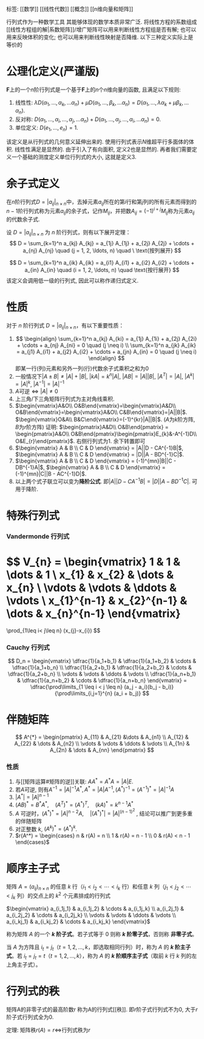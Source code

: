 标签: [[数学]] [[线性代数]] [[概念]] [[n维向量和矩阵]]

行列式作为一种数学工具 其能够体现的数学本质非常广泛. 将线性方程的系数组成[[线性方程组的解|系数矩阵]]/增广矩阵可以用来判断线性方程组是否有解; 也可以用来反映体积的变化; 也可以用来判断线性映射是否降维. 以下三种定义实际上是等价的

# 公理化定义(严谨版)

$\mathbf{F}$上的一个$n$阶行列式是一个基于$\mathbf{F}$上的$n$个$n$维向量的函数, 且满足以下规则: 
1. 线性性: $\lambda D(\alpha_{1},\dots,\alpha_{k},\dots\alpha_{n})+\mu D(\alpha_{1},\dots,\beta_{k},\dots\alpha_{n}) = D(\alpha_{1},\dots,\lambda\alpha_{k}+\mu\beta_{k},\dots\alpha_{n})$. 
2. 反对称: $D(\alpha_{1},\dots,\alpha_{i},\dots,\alpha_{j},\dots\alpha_{n})+D(\alpha_{1},\dots,\alpha_{j},\dots,\alpha_{i},\dots\alpha_{n})=0$. 
3. 单位定义: $D(e_{1},\dots,e_{n})=1$. 

该定义是从行列式的几何意义延伸出来的. 使用行列式表示$N$维超平行多面体的体积. 线性性满足是显然的. 由于引入了有向面积, 定义2也是显然的. 再者我们需要定义一个基础的测度定义单位行列式的大小, 这就是定义3. 

# 余子式定义

在$n$阶行列式$D = |a_{ij}|_{n×n}$中，去掉元素$a_{ij}$所在的第$i$行和第$j$列的所有元素而得到的$n-1$阶行列式称为元素$a_{ij}$的余子式，记作$M_{ij}$，并把数$A_{ij}=(-1)^{i+j}M_{ij}$称为元素$a_{ij}$的代数余子式.

设 $D = |a_{ij}|_{n \times n}$ 为 $n$ 阶行列式，则有以下展开定理：
$$
D = \sum_{k=1}^n a_{kj} A_{kj} = a_{1j} A_{1j} + a_{2j} A_{2j} + \cdots + a_{nj} A_{nj} 
\quad (j = 1, 2, \ldots, n) \quad \ \text{按列展开}
$$

$$
D = \sum_{k=1}^n a_{ik} A_{ik} = a_{i1} A_{i1} + a_{i2} A_{i2} + \cdots + a_{in} A_{in} 
\quad (i = 1, 2, \ldots, n) \quad \text{按行展开}
$$
该定义会调用低一级的行列式, 因此可以称作递归式定义. 

# 性质

对于 $n$ 阶行列式 $D = |a_{ij}|_{n \times n}$，有以下重要性质：
1. $$
\begin{align}
\sum_{k=1}^n a_{kj} A_{ki} = a_{1j} A_{1i} + a_{2j} A_{2i} + \cdots + a_{nj} A_{ni} = 0 \quad (j \neq i) \\
\sum_{k=1}^n a_{jk} A_{ik} = a_{j1} A_{i1} + a_{j2} A_{i2} + \cdots + a_{jn} A_{in} = 0 \quad (j \neq i)
\end{align}
$$
即某一行(列)元素和另外一列(行)代数余子式乘积之和为0
2. 一般情况下$|A\pm B|\neq|A|+|B|$, $|kA|=k^{n}|A|$, $|AB|=|A||B|$, $|A^{T}|=|A|$, $|A^{k}|=|A|^{k}$, $|A^{-1}|=|A|^{-1}$
3. $A$可逆$\iff|A|\neq0$
4. 上三角/下三角矩阵行列式为主对角线乘积. 
5. $\begin{vmatrix}A&O\\ O&B\end{vmatrix}=\begin{vmatrix}A&D\\ O&B\end{vmatrix}=\begin{vmatrix}A&O\\ C&B\end{vmatrix}=|A||B|$. $\begin{vmatrix}O&A\\ B&C\end{vmatrix}=(-1)^{kr}|A||B|$. ($A$为$k$阶方阵, $B$为$r$阶方阵)
	证明: $\begin{pmatrix}A&D\\ O&B\end{pmatrix} = \begin{pmatrix}A&O\\ O&B\end{pmatrix}\begin{pmatrix}E_{k}&-A^{-1}D\\ O&E_{r}\end{pmatrix}$. 右侧行列式为$1$. 余下转置即可
6. $\begin{vmatrix} A & B \\ C & D \end{vmatrix} = |A||D - CA^{-1}B|$, $\begin{vmatrix} A & B \\ C & D \end{vmatrix} = |D||A - BD^{-1}C|$. 
7. $\begin{vmatrix} A & B \\ C & D \end{vmatrix} = (-1)^{mn}|B||C - DB^{-1}A|$, $\begin{vmatrix} A & B \\ C & D \end{vmatrix} = (-1)^{mn}|C||B - AC^{-1}D|$. 
8. 以上两个式子联立可以变为**降阶公式**. 即$|A||D - CA^{-1}B|=|D||A - BD^{-1}C|$. 可用于降阶. 

# 特殊行列式

### Vandermonde 行列式

$$
V_{n} = 
\begin{vmatrix}
1 & 1 & \dots & 1 \\
x_{1} & x_{2} & \dots & x_{n} \\
\vdots & \vdots & \ddots & \vdots \\
x_{1}^{n-1} & x_{2}^{n-1} & \dots & x_{n}^{n-1}
\end{vmatrix}
=
\prod_{1\leq i< j\leq n}  (x_{j}-x_{i})
$$
### Cauchy 行列式

$$
D_n = \begin{vmatrix} \dfrac{1}{a_1+b_1} & \dfrac{1}{a_1+b_2} & \cdots & \dfrac{1}{a_1+b_n} \\ \dfrac{1}{a_2+b_1} & \dfrac{1}{a_2+b_2} & \cdots & \dfrac{1}{a_2+b_n} \\ \vdots & \vdots & \ddots & \vdots \\ \dfrac{1}{a_n+b_1} & \dfrac{1}{a_n+b_2} & \cdots & \dfrac{1}{a_n+b_n} \end{vmatrix} = \dfrac{\prod\limits_{1 \leq i < j \leq n} (a_j - a_i)(b_j - b_i)}{\prod\limits_{i,j=1}^{n} (a_i + b_j)}
$$

# 伴随矩阵

$$
A^{*} = 
\begin{pmatrix}
A_{11} & A_{21} &\dots & A_{n1} \\
A_{12} & A_{22} & \dots & A_{n2} \\
\vdots & \vdots & \ddots  & \vdots \\
A_{1n} & A_{2n} & \dots & A_{nn} 
\end{pmatrix}
$$
### 性质

1. 与[[矩阵运算#矩阵的逆]]关联: $AA^{*}=A^{*}A=|A|E$. 
2. 若$A$可逆, 则有$A^{-1}=|A|^{-1}A^{*}, A^{*}=|A|A^{-1}, (A^{*})^{-1}=(A^{-1})^{*}=|A|^{-1}A$
3. $|A^{*}|=|A|^{n-1}$
4. $(AB)^* = B^*A^*, \quad (A^T)^* = (A^*)^T, \quad (kA)^* = k^{n-1}A^*$  
5. $A$ 可逆时，$(A^*)^* = |A|^{n-2}A, \quad |(A^*)^*| = |A|^{(n-1)^2}$  , 结论可以推广到更多重的伴随矩阵
6. 对正整数 $k$, $(A^k)^* = (A^*)^k$.
7. $r(A^*) = \begin{cases} n & r(A) = n \\ 1 & r(A) = n - 1 \\ 0 & r(A) < n - 1 \end{cases}$

# 顺序主子式

矩阵 $A = (a_{ij})_{n \times n}$ 的任意 $k$ 行（$i_1 < i_2 < \cdots < i_k$ 行）和任意 $k$ 列（$j_1 < j_2 < \cdots < j_k$ 列）的交点上的 $k^2$ 个元素排成的行列式

$\begin{vmatrix} a_{i_1j_1} & a_{i_1j_2} & \cdots & a_{i_1j_k} \\ a_{i_2j_1} & a_{i_2j_2} & \cdots & a_{i_2j_k} \\ \vdots & \vdots & \ddots & \vdots \\ a_{i_kj_1} & a_{i_kj_2} & \cdots & a_{i_kj_k} \end{vmatrix}$

称为矩阵 $A$ 的一个 **$k$ 阶子式**。若子式等于 $0$ 则称 **$k$ 阶零子式**，否则称 **非零子式**。

当 $A$ 为方阵且 $i_t = j_t$（$t = 1, 2, \ldots, k$，即选取相同行列）时，称为 $A$ 的 **$k$ 阶主子式**。若 $i_t = j_t = t$（$t = 1, 2, \ldots, k$），称为 $A$ 的 **$k$ 阶顺序主子式**（取前 $k$ 行 $k$ 列的左上角主子式）。

# 行列式的秩

矩阵A的非零子式的最高阶数r 称为A的行列式[[秩]]. 即$r$阶子式行列式不为0, 大于$r$阶子式行列式全为0. 

定理: 矩阵秩$r(A)=r$$\iff$行列式秩为$r$